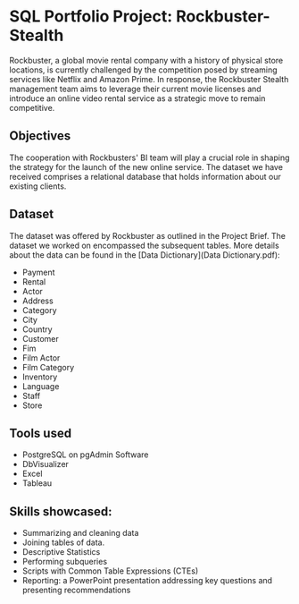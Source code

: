# SQL Portfolio Project: Rockbuster-Stealth
Rockbuster, a global movie rental company with a history of physical store locations, is currently challenged by the competition posed by streaming services like Netflix and Amazon Prime. In response, the Rockbuster Stealth management team aims to leverage their current movie licenses and introduce an online video rental service as a strategic move to remain competitive.

## Objectives
The cooperation with Rockbusters' BI team will play a crucial role in shaping the strategy for the launch of the new online service. The dataset we have received comprises a relational database that holds information about our existing clients.

## Dataset
The dataset was offered by Rockbuster as outlined in the Project Brief. The dataset we worked on encompassed the subsequent tables. More details about the data can be found in the [Data Dictionary](Data Dictionary.pdf):
+ Payment
+ Rental
+ Actor
+ Address
+ Category
+ City
+ Country
+ Customer
+ Fim
+ Film Actor
+ Film Category
+ Inventory
+ Language
+ Staff
+ Store

## Tools used
+ PostgreSQL on pgAdmin Software
+ DbVisualizer
+ Excel
+ Tableau

## Skills showcased:
+ Summarizing and cleaning data
+ Joining tables of data.
+ Descriptive Statistics
+ Performing subqueries 
+ Scripts with Common Table Expressions (CTEs)
+ Reporting: a PowerPoint presentation addressing key questions and presenting recommendations

